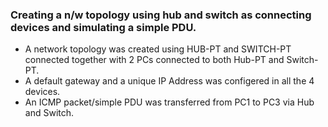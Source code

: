 ### Creating a n/w topology using hub and switch as connecting devices and simulating a simple PDU.

* A network topology was created using HUB-PT and SWITCH-PT connected together with 2 PCs connected to both Hub-PT and Switch-PT.
* A default gateway and a unique IP Address was configered in all the 4 devices.
* An ICMP packet/simple PDU was transferred from PC1 to PC3 via Hub and Switch.


